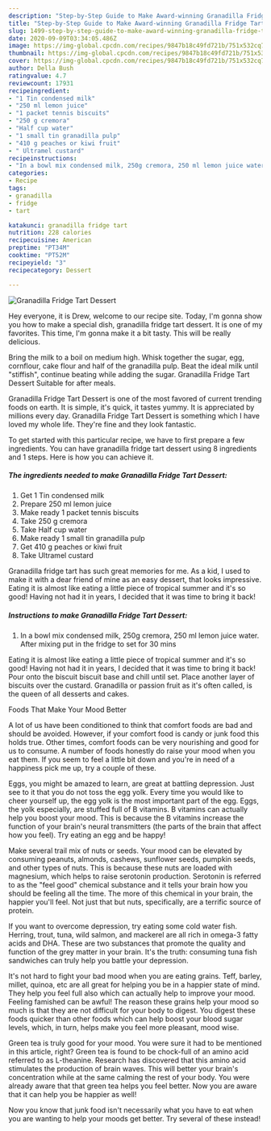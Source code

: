 ```yaml
---
description: "Step-by-Step Guide to Make Award-winning Granadilla Fridge Tart Dessert"
title: "Step-by-Step Guide to Make Award-winning Granadilla Fridge Tart Dessert"
slug: 1499-step-by-step-guide-to-make-award-winning-granadilla-fridge-tart-dessert
date: 2020-09-09T03:34:05.486Z
image: https://img-global.cpcdn.com/recipes/9847b18c49fd721b/751x532cq70/granadilla-fridge-tart-dessert-recipe-main-photo.jpg
thumbnail: https://img-global.cpcdn.com/recipes/9847b18c49fd721b/751x532cq70/granadilla-fridge-tart-dessert-recipe-main-photo.jpg
cover: https://img-global.cpcdn.com/recipes/9847b18c49fd721b/751x532cq70/granadilla-fridge-tart-dessert-recipe-main-photo.jpg
author: Della Bush
ratingvalue: 4.7
reviewcount: 17931
recipeingredient:
- "1 Tin condensed milk"
- "250 ml lemon juice"
- "1 packet tennis biscuits"
- "250 g cremora"
- "Half cup water"
- "1 small tin granadilla pulp"
- "410 g peaches or kiwi fruit"
- " Ultramel custard"
recipeinstructions:
- "In a bowl mix condensed milk, 250g cremora, 250 ml lemon juice water. After mixing put in the fridge to set for 30 mins"
categories:
- Recipe
tags:
- granadilla
- fridge
- tart

katakunci: granadilla fridge tart 
nutrition: 228 calories
recipecuisine: American
preptime: "PT34M"
cooktime: "PT52M"
recipeyield: "3"
recipecategory: Dessert

---
```



![Granadilla Fridge Tart Dessert](https://img-global.cpcdn.com/recipes/9847b18c49fd721b/751x532cq70/granadilla-fridge-tart-dessert-recipe-main-photo.jpg)

Hey everyone, it is Drew, welcome to our recipe site. Today, I'm gonna show you how to make a special dish, granadilla fridge tart dessert. It is one of my favorites. This time, I'm gonna make it a bit tasty. This will be really delicious.

Bring the milk to a boil on medium high. Whisk together the sugar, egg, cornflour, cake flour and half of the granadilla pulp. Beat the ideal milk until &#34;stiffish&#34;, continue beating while adding the sugar. Granadilla Fridge Tart Dessert Suitable for after meals.

Granadilla Fridge Tart Dessert is one of the most favored of current trending foods on earth. It is simple, it's quick, it tastes yummy. It is appreciated by millions every day. Granadilla Fridge Tart Dessert is something which I have loved my whole life. They're fine and they look fantastic.


To get started with this particular recipe, we have to first prepare a few ingredients. You can have granadilla fridge tart dessert using 8 ingredients and 1 steps. Here is how you can achieve it.

<!--inarticleads1-->

##### The ingredients needed to make Granadilla Fridge Tart Dessert:

1. Get 1 Tin condensed milk
1. Prepare 250 ml lemon juice
1. Make ready 1 packet tennis biscuits
1. Take 250 g cremora
1. Take Half cup water
1. Make ready 1 small tin granadilla pulp
1. Get 410 g peaches or kiwi fruit
1. Take  Ultramel custard


Granadilla fridge tart has such great memories for me. As a kid, I used to make it with a dear friend of mine as an easy dessert, that looks impressive. Eating it is almost like eating a little piece of tropical summer and it&#39;s so good! Having not had it in years, I decided that it was time to bring it back! 

<!--inarticleads2-->

##### Instructions to make Granadilla Fridge Tart Dessert:

1. In a bowl mix condensed milk, 250g cremora, 250 ml lemon juice water. After mixing put in the fridge to set for 30 mins


Eating it is almost like eating a little piece of tropical summer and it&#39;s so good! Having not had it in years, I decided that it was time to bring it back! Pour onto the biscuit biscuit base and chill until set. Place another layer of biscuits over the custard. Granadilla or passion fruit as it&#39;s often called, is the queen of all desserts and cakes. 

Foods That Make Your Mood Better


A lot of us have been conditioned to think that comfort foods are bad and should be avoided. However, if your comfort food is candy or junk food this holds true. Other times, comfort foods can be very nourishing and good for us to consume. A number of foods honestly do raise your mood when you eat them. If you seem to feel a little bit down and you're in need of a happiness pick me up, try a couple of these.

Eggs, you might be amazed to learn, are great at battling depression. Just see to it that you do not toss the egg yolk. Every time you would like to cheer yourself up, the egg yolk is the most important part of the egg. Eggs, the yolk especially, are stuffed full of B vitamins. B vitamins can actually help you boost your mood. This is because the B vitamins increase the function of your brain's neural transmitters (the parts of the brain that affect how you feel). Try eating an egg and be happy!

Make several trail mix of nuts or seeds. Your mood can be elevated by consuming peanuts, almonds, cashews, sunflower seeds, pumpkin seeds, and other types of nuts. This is because these nuts are loaded with magnesium, which helps to raise serotonin production. Serotonin is referred to as the "feel good" chemical substance and it tells your brain how you should be feeling all the time. The more of this chemical in your brain, the happier you'll feel. Not just that but nuts, specifically, are a terrific source of protein.

If you want to overcome depression, try eating some cold water fish. Herring, trout, tuna, wild salmon, and mackerel are all rich in omega-3 fatty acids and DHA. These are two substances that promote the quality and function of the grey matter in your brain. It's the truth: consuming tuna fish sandwiches can truly help you battle your depression. 

It's not hard to fight your bad mood when you are eating grains. Teff, barley, millet, quinoa, etc are all great for helping you be in a happier state of mind. They help you feel full also which can actually help to improve your mood. Feeling famished can be awful! The reason these grains help your mood so much is that they are not difficult for your body to digest. You digest these foods quicker than other foods which can help boost your blood sugar levels, which, in turn, helps make you feel more pleasant, mood wise.

Green tea is truly good for your mood. You were sure it had to be mentioned in this article, right? Green tea is found to be chock-full of an amino acid referred to as L-theanine. Research has discovered that this amino acid stimulates the production of brain waves. This will better your brain's concentration while at the same calming the rest of your body. You were already aware that that green tea helps you feel better. Now you are aware that it can help you be happier as well!

Now you know that junk food isn't necessarily what you have to eat when you are wanting to help your moods get better. Try several of these instead!

